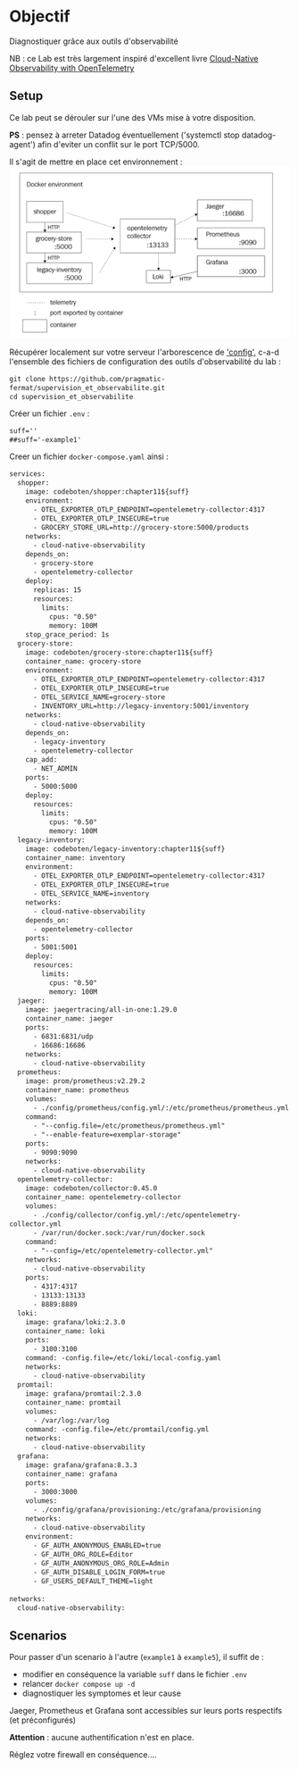 # Objectif

Diagnostiquer grâce aux outils d'observabilité

NB :  ce Lab est très largement  inspiré d'excellent livre [Cloud-Native Observability with OpenTelemetry](https://www.amazon.com/Cloud-Native-Observability-OpenTelemetry-visibility-combining/dp/1801077703)

## Setup

Ce lab peut se dérouler sur l'une des VMs mise à votre disposition.

**PS** : pensez à arreter Datadog éventuellement ('systemctl stop datadog-agent') afin d'eviter un conflit sur le port TCP/5000.


Il s'agit de mettre en place cet environnement :
![lab-diag](/img/lab-diag.png)

Récupérer localement sur votre serveur l'arborescence de ['config'](/config/), c-a-d l'ensemble des fichiers de configuration des outils d'observabilité du lab :
```
git clone https://github.com/pragmatic-fermat/supervision_et_observabilite.git
cd supervision_et_observabilite
```


Créer un fichier `.env` :
```
suff=''
##suff='-example1'
```

Creer un fichier `docker-compose.yaml` ainsi :
```
services:
  shopper:
    image: codeboten/shopper:chapter11${suff}
    environment:
      - OTEL_EXPORTER_OTLP_ENDPOINT=opentelemetry-collector:4317
      - OTEL_EXPORTER_OTLP_INSECURE=true
      - GROCERY_STORE_URL=http://grocery-store:5000/products
    networks:
      - cloud-native-observability
    depends_on:
      - grocery-store
      - opentelemetry-collector
    deploy:
      replicas: 15
      resources:
        limits:
          cpus: "0.50"
          memory: 100M
    stop_grace_period: 1s
  grocery-store:
    image: codeboten/grocery-store:chapter11${suff}
    container_name: grocery-store
    environment:
      - OTEL_EXPORTER_OTLP_ENDPOINT=opentelemetry-collector:4317
      - OTEL_EXPORTER_OTLP_INSECURE=true
      - OTEL_SERVICE_NAME=grocery-store
      - INVENTORY_URL=http://legacy-inventory:5001/inventory
    networks:
      - cloud-native-observability
    depends_on:
      - legacy-inventory
      - opentelemetry-collector
    cap_add:
      - NET_ADMIN
    ports:
      - 5000:5000
    deploy:
      resources:
        limits:
          cpus: "0.50"
          memory: 100M
  legacy-inventory:
    image: codeboten/legacy-inventory:chapter11${suff}
    container_name: inventory
    environment:
      - OTEL_EXPORTER_OTLP_ENDPOINT=opentelemetry-collector:4317
      - OTEL_EXPORTER_OTLP_INSECURE=true
      - OTEL_SERVICE_NAME=inventory
    networks:
      - cloud-native-observability
    depends_on:
      - opentelemetry-collector
    ports:
      - 5001:5001
    deploy:
      resources:
        limits:
          cpus: "0.50"
          memory: 100M
  jaeger:
    image: jaegertracing/all-in-one:1.29.0
    container_name: jaeger
    ports:
      - 6831:6831/udp
      - 16686:16686
    networks:
      - cloud-native-observability
  prometheus:
    image: prom/prometheus:v2.29.2
    container_name: prometheus
    volumes:
      - ./config/prometheus/config.yml/:/etc/prometheus/prometheus.yml
    command:
      - "--config.file=/etc/prometheus/prometheus.yml"
      - "--enable-feature=exemplar-storage"
    ports:
      - 9090:9090
    networks:
      - cloud-native-observability
  opentelemetry-collector:
    image: codeboten/collector:0.45.0
    container_name: opentelemetry-collector
    volumes:
      - ./config/collector/config.yml/:/etc/opentelemetry-collector.yml
      - /var/run/docker.sock:/var/run/docker.sock
    command:
      - "--config=/etc/opentelemetry-collector.yml"
    networks:
      - cloud-native-observability
    ports:
      - 4317:4317
      - 13133:13133
      - 8889:8889
  loki:
    image: grafana/loki:2.3.0
    container_name: loki
    ports:
      - 3100:3100
    command: -config.file=/etc/loki/local-config.yaml
    networks:
      - cloud-native-observability
  promtail:
    image: grafana/promtail:2.3.0
    container_name: promtail
    volumes:
      - /var/log:/var/log
    command: -config.file=/etc/promtail/config.yml
    networks:
      - cloud-native-observability
  grafana:
    image: grafana/grafana:8.3.3
    container_name: grafana
    ports:
      - 3000:3000
    volumes:
      - ./config/grafana/provisioning:/etc/grafana/provisioning
    networks:
      - cloud-native-observability
    environment:
      - GF_AUTH_ANONYMOUS_ENABLED=true
      - GF_AUTH_ORG_ROLE=Editor
      - GF_AUTH_ANONYMOUS_ORG_ROLE=Admin
      - GF_AUTH_DISABLE_LOGIN_FORM=true
      - GF_USERS_DEFAULT_THEME=light

networks:
  cloud-native-observability:
```


## Scenarios

Pour passer d'un scenario à l'autre (`example1` à `example5`), il suffit de :

- modifier en conséquence la variable `suff` dans le fichier `.env`
- relancer `docker compose up -d`
- diagnostiquer les symptomes et leur cause

Jaeger, Prometheus et Grafana sont accessibles sur leurs ports respectifs (et préconfigurés)

**Attention** : aucune authentification n'est en place.

Réglez votre firewall en conséquence....
